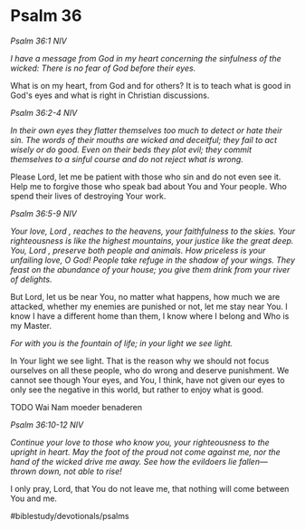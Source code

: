 # Psalm 36
*Psalm 36:1 NIV* 

*I have a message from God in my heart concerning the sinfulness of the wicked: There is no fear of God before their eyes.* 

What is on my heart, from God and for others?
It is to teach what is good in God's eyes and what is right in Christian discussions.

*Psalm 36:2-4 NIV* 

*In their own eyes they flatter themselves too much to detect or hate their sin.*
*The words of their mouths are wicked and deceitful; they fail to act wisely or do good. Even on their beds they plot evil; they commit themselves to a sinful course and do not reject what is wrong.* 

Please Lord, let me be patient with those who sin and do not even see it.
Help me to forgive those who speak bad about You and Your people. Who spend their lives of destroying Your work.

*Psalm 36:5-9 NIV* 

*Your love, Lord , reaches to the heavens, your faithfulness to the skies. Your righteousness is like the highest mountains, your justice like the great deep.*
*You, Lord , preserve both people and animals. How priceless is your unfailing love, O God!*
*People take refuge in the shadow of your wings. They feast on the abundance of your house; you give them drink from your river of delights.* 

But Lord, let us be near You, no matter what happens, how much we are attacked, whether my enemies are punished or not, let me stay near You.
I know I have a different home than them, I know where I belong and Who is my Master.

*For with you is the fountain of life; in your light we see light.* 

In Your light we see light. That is the reason why we should not focus ourselves on all these people, who do wrong and deserve punishment. We cannot see though Your eyes, and You, I think, have not given our eyes to only see the negative in this world, but rather to enjoy what is good.

TODO Wai Nam moeder benaderen

*Psalm 36:10-12 NIV* 

*Continue your love to those who know you, your righteousness to the upright in heart. May the foot of the proud not come against me, nor the hand of the wicked drive me away.*
*See how the evildoers lie fallen— thrown down, not able to rise!*
 
 
I only pray, Lord, that You do not leave me, that nothing will come between You and me.

#biblestudy/devotionals/psalms